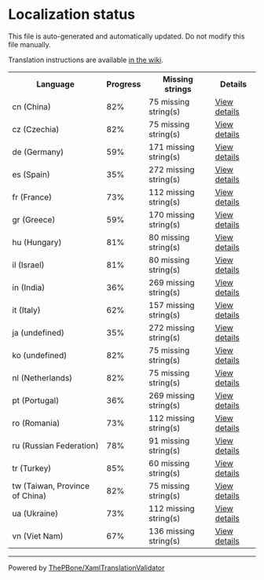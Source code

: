 # Localization status

This file is auto-generated and automatically updated. Do not modify this file manually.

Translation instructions are available [in the wiki](https://github.com/ThePBone/GalaxyBudsClient/wiki/3.-How-to-help-with-translations).

<table>
<tr><th>Language</th><th>Progress</th><th>Missing strings</th><th>Details</th></tr>
<tr><td>cn (China)</td><td>82%</td><td>75 missing string(s)</td><td><a href="cn.md">View details</a></td></tr>
<tr><td>cz (Czechia)</td><td>82%</td><td>75 missing string(s)</td><td><a href="cz.md">View details</a></td></tr>
<tr><td>de (Germany)</td><td>59%</td><td>171 missing string(s)</td><td><a href="de.md">View details</a></td></tr>
<tr><td>es (Spain)</td><td>35%</td><td>272 missing string(s)</td><td><a href="es.md">View details</a></td></tr>
<tr><td>fr (France)</td><td>73%</td><td>112 missing string(s)</td><td><a href="fr.md">View details</a></td></tr>
<tr><td>gr (Greece)</td><td>59%</td><td>170 missing string(s)</td><td><a href="gr.md">View details</a></td></tr>
<tr><td>hu (Hungary)</td><td>81%</td><td>80 missing string(s)</td><td><a href="hu.md">View details</a></td></tr>
<tr><td>il (Israel)</td><td>81%</td><td>80 missing string(s)</td><td><a href="il.md">View details</a></td></tr>
<tr><td>in (India)</td><td>36%</td><td>269 missing string(s)</td><td><a href="in.md">View details</a></td></tr>
<tr><td>it (Italy)</td><td>62%</td><td>157 missing string(s)</td><td><a href="it.md">View details</a></td></tr>
<tr><td>ja (undefined)</td><td>35%</td><td>272 missing string(s)</td><td><a href="ja.md">View details</a></td></tr>
<tr><td>ko (undefined)</td><td>82%</td><td>75 missing string(s)</td><td><a href="ko.md">View details</a></td></tr>
<tr><td>nl (Netherlands)</td><td>82%</td><td>75 missing string(s)</td><td><a href="nl.md">View details</a></td></tr>
<tr><td>pt (Portugal)</td><td>36%</td><td>269 missing string(s)</td><td><a href="pt.md">View details</a></td></tr>
<tr><td>ro (Romania)</td><td>73%</td><td>112 missing string(s)</td><td><a href="ro.md">View details</a></td></tr>
<tr><td>ru (Russian Federation)</td><td>78%</td><td>91 missing string(s)</td><td><a href="ru.md">View details</a></td></tr>
<tr><td>tr (Turkey)</td><td>85%</td><td>60 missing string(s)</td><td><a href="tr.md">View details</a></td></tr>
<tr><td>tw (Taiwan, Province of China)</td><td>82%</td><td>75 missing string(s)</td><td><a href="tw.md">View details</a></td></tr>
<tr><td>ua (Ukraine)</td><td>73%</td><td>112 missing string(s)</td><td><a href="ua.md">View details</a></td></tr>
<tr><td>vn (Viet Nam)</td><td>67%</td><td>136 missing string(s)</td><td><a href="vn.md">View details</a></td></tr>

</table>

__________

Powered by [ThePBone/XamlTranslationValidator](https://github.com/ThePBone/XamlTranslationValidator)